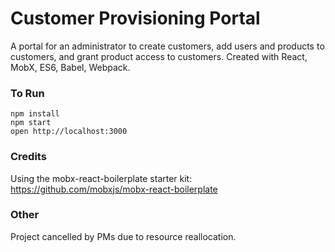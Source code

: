 Customer Provisioning Portal
=====================

A portal for an administrator to create customers, add users and products to customers, and grant product access to customers.
Created with React, MobX, ES6, Babel, Webpack.


### To Run

```
npm install
npm start
open http://localhost:3000
```


### Credits

Using the mobx-react-boilerplate starter kit: https://github.com/mobxjs/mobx-react-boilerplate


### Other
Project cancelled by PMs due to resource reallocation.
